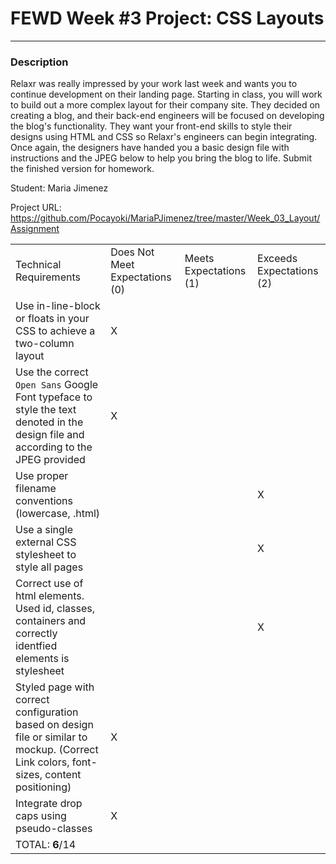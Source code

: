 # FEWD Week #3 Project: CSS Layouts

---


### Description


Relaxr was really impressed by your work last week and wants you to continue development on their landing page. Starting in class, you will work to build out a more complex layout for their company site. They decided on creating a blog, and their back-end engineers will be focused on developing the blog's functionality. They want your front-end skills to style their designs using HTML and CSS so Relaxr's engineers can begin integrating. Once again, the designers have handed you a basic design file with instructions and the JPEG below to help you bring the blog to life. Submit the finished version for homework.

Student: Maria Jimenez

Project URL: https://github.com/Pocayoki/MariaPJimenez/tree/master/Week_03_Layout/Assignment

|                                                                                                                                      |                                |                        |                          |
|--------------------------------------------------------------------------------------------------------------------------------------|--------------------------------|------------------------|--------------------------|
| Technical Requirements                                                                                                               | Does Not Meet Expectations (0) | Meets Expectations (1) | Exceeds Expectations (2) |
| Use in-line-block or floats in your CSS to achieve a two-column layout                                                               |                        X        |                        |                          |
| Use the correct ```Open Sans``` Google Font typeface to style the text denoted in the design file and according to the JPEG provided |                X                |                        |                          |
| Use proper filename conventions (lowercase, .html)                                                                                   |                                |                        |                   X      |
| Use a single external CSS stylesheet to style all pages                                                                              |                                |                        |                X          |
| Correct use of html elements. Used id, classes, containers and correctly identfied elements is stylesheet                                                                                              |                                |                        |                    X      |
 Styled page with correct configuration based on design file or similar to mockup. (Correct Link colors, font-sizes, content positioning)                                                                                              |                      X          |                        |                          |
| Integrate drop caps using pseudo-classes                                                                                             |                  X              |                        |                          |
| TOTAL: __6__/14                                                                                                                     |                                |                        |                          |

